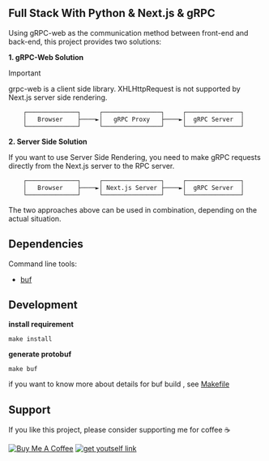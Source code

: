 ## Full Stack With Python & Next.js & gRPC

Using gRPC-web as the communication method between front-end and back-end, this project provides two solutions:

**1. gRPC-Web Solution**


> [!IMPORTANT]
> grpc-web is a client side library. XHLHttpRequest is not supported by Next.js server side rendering.

```               
    ┌──────────────┐     ┌────────────────┐     ┌───────────────┐
    │   Browser    ├────►│   gRPC Proxy   ├────►│  gRPC Server  │
    └──────────────┘     └────────────────┘     └───────────────┘
```

**2. Server Side Solution**

If you want to use Server Side Rendering, you need to make gRPC requests directly from the Next.js server to the RPC server. 

```                                                    
    ┌──────────────┐     ┌────────────────┐     ┌───────────────┐
    │   Browser    ├────►│ Next.js Server ├────►│  gRPC Server  │
    └──────────────┘     └────────────────┘     └───────────────┘
```

The two approaches above can be used in combination, depending on the actual situation.

## Dependencies

Command line tools:
- [buf][1]

## Development

**install requirement**
```shell
make install
```

**generate protobuf**

```shell
make buf
```
if you want to know more about details for buf build , see [Makefile](Makefile#L24-L30)

## Support

If you like this project, please consider supporting me for coffee ☕️

[![Buy Me A Coffee](https://img.shields.io/badge/buy%20me%20-coffee-%2322BC18.svg)](https://www.buymeacoffee.com/chasengao) [![get youtself link](https://img.shields.io/badge/get%20youtself%20link-buymeacoffee-orange.svg)](https://www.buymeacoffee.com/invite/chasengao)

[1]: https://buf.build/docs/installation/